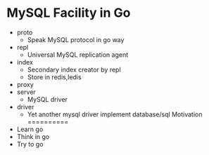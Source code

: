 MySQL Facility in Go
===================

* proto
	* Speak MySQL protocol in go way
* repl
	* Universal MySQL replication agent
* index
	* Secondary index creator by repl
	* Store in redis,ledis
* proxy
* server
	* MySQL driver
* driver
	* Yet another mysql driver implement database/sql
Motivation
==========
* Learn go
* Think in go
* Try to go
